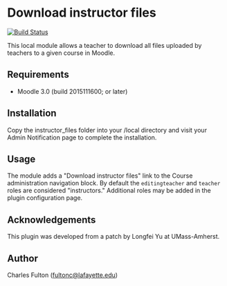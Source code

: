 Download instructor files
=========================

[![Build Status](https://api.travis-ci.org/LafColITS/moodle-local_instructor_files.png?branch=MOODLE_30_STABLE)](https://api.travis-ci.org/LafColITS/moodle-local_instructor_files)

This local module allows a teacher to download all files uploaded by teachers to a given course in Moodle.

Requirements
------------
- Moodle 3.0 (build 2015111600; or later)

Installation
------------
Copy the instructor_files folder into your /local directory and visit your Admin Notification page to complete the installation.

Usage
-----
The module adds a "Download instructor files" link to the Course administration navigation block. By default the `editingteacher` and `teacher` roles are considered "instructors." Additional roles may be added in the plugin configuration page.

Acknowledgements
----------------
This plugin was developed from a patch by Longfei Yu at UMass-Amherst.

Author
------
Charles Fulton (fultonc@lafayette.edu)
